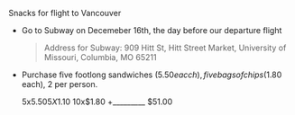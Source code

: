Snacks for flight to Vancouver
- Go to Subway on Decemeber 16th, the day before our departure flight
  > Address for Subway: 909 Hitt St, Hitt Street Market, University of Missouri, Columbia, MO 65211
- Purchase five footlong sandwiches ($5.50 eacch), five bags of chips (%1.10 each), and 10 bottles of water ($1.80 each), 2 per person.

   5x$5.50
   5X$1.10
  10x$1.80
+_________
   $51.00 
